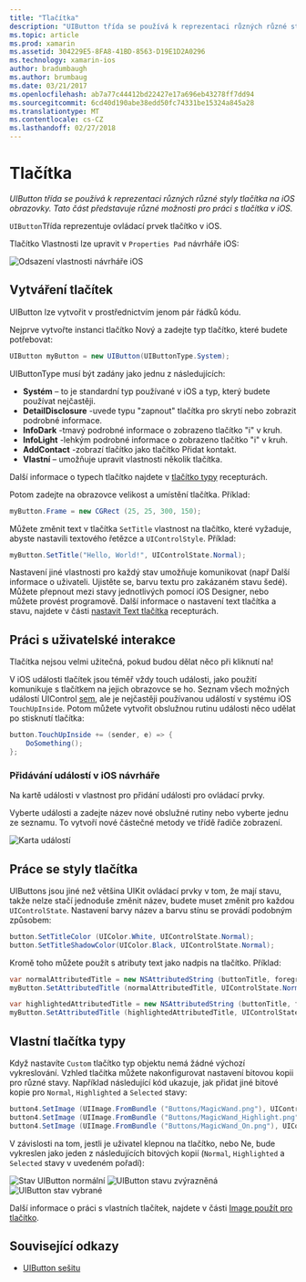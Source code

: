 ```yaml
---
title: "Tlačítka"
description: "UIButton třída se používá k reprezentaci různých různé styly tlačítka na iOS obrazovky. Tato část představuje různé možnosti pro práci s tlačítka v iOS."
ms.topic: article
ms.prod: xamarin
ms.assetid: 304229E5-8FA8-41BD-8563-D19E1D2A0296
ms.technology: xamarin-ios
author: bradumbaugh
ms.author: brumbaug
ms.date: 03/21/2017
ms.openlocfilehash: ab7a77c44412bd22427e17a696eb43278ff7dd94
ms.sourcegitcommit: 6cd40d190abe38edd50fc74331be15324a845a28
ms.translationtype: MT
ms.contentlocale: cs-CZ
ms.lasthandoff: 02/27/2018
---
```

# <a name="buttons"></a>Tlačítka

_UIButton třída se používá k reprezentaci různých různé styly tlačítka na iOS obrazovky. Tato část představuje různé možnosti pro práci s tlačítka v iOS._

`UIButton`Třída reprezentuje ovládací prvek tlačítko v iOS. 

Tlačítko Vlastnosti lze upravit v `Properties Pad` návrháře iOS:


![](buttons-images/properties.png "Odsazení vlastnosti návrháře iOS")

## <a name="creating-a-button"></a>Vytváření tlačítek

UIButton lze vytvořit v prostřednictvím jenom pár řádků kódu.

Nejprve vytvořte instanci tlačítko Nový a zadejte typ tlačítko, které budete potřebovat:

```csharp
UIButton myButton = new UIButton(UIButtonType.System);
```

UIButtonType musí být zadány jako jednu z následujících:

- **Systém** – to je standardní typ používané v iOS a typ, který budete používat nejčastěji.
- **DetailDisclosure** -uvede typu "zapnout" tlačítka pro skrytí nebo zobrazit podrobné informace.
- **InfoDark** -tmavý podrobné informace o zobrazeno tlačítko "i" v kruh.
- **InfoLight** -lehkým podrobné informace o zobrazeno tlačítko "i" v kruh.
- **AddContact** -zobrazí tlačítko jako tlačítko Přidat kontakt.
- **Vlastní** – umožňuje upravit vlastnosti několik tlačítka.

Další informace o typech tlačítko najdete v [tlačítko typy](https://developer.xamarin.com/recipes/ios/standard_controls/buttons/create_different_types_of_buttons/) recepturách.

Potom zadejte na obrazovce velikost a umístění tlačítka. Příklad:

```csharp
myButton.Frame = new CGRect (25, 25, 300, 150);
```

Můžete změnit text v tlačítka `SetTitle` vlastnost na tlačítko, které vyžaduje, abyste nastavili textového řetězce a `UIControlStyle`. Příklad:

```csharp
myButton.SetTitle("Hello, World!", UIControlState.Normal);
```

Nastavení jiné vlastnosti pro každý stav umožňuje komunikovat (např Další informace o uživateli. Ujistěte se, barvu textu pro zakázaném stavu šedé). Můžete přepnout mezi stavy jednotlivých pomocí iOS Designer, nebo můžete provést programově. Další informace o nastavení text tlačítka a stavu, najdete v části [nastavit Text tlačítka](https://developer.xamarin.com/recipes/ios/standard_controls/buttons/set_button_text/) recepturách.

## <a name="dealing-with-user-interactions"></a>Práci s uživatelské interakce


Tlačítka nejsou velmi užitečná, pokud budou dělat něco při kliknutí na! 

V iOS události tlačítek jsou téměř vždy touch události, jako použití komunikuje s tlačítkem na jejich obrazovce se ho. Seznam všech možných událostí UIControl [sem](https://developer.apple.com/documentation/uikit/uicontrolevents), ale je nejčastěji používanou událostí v systému iOS `TouchUpInside`. Potom můžete vytvořit obslužnou rutinu události něco udělat po stisknutí tlačítka:


```csharp
button.TouchUpInside += (sender, e) => {
    DoSomething();
};
```

### <a name="adding-events-in-the-ios-designer"></a>Přidávání událostí v iOS návrháře
 
Na kartě události v vlastnost pro přidání události pro ovládací prvky.

Vyberte události a zadejte název nové obslužné rutiny nebo vyberte jednu ze seznamu. To vytvoří nové částečné metody ve třídě řadiče zobrazení.

![Karta událostí](buttons-images/image1.png)

## <a name="styling-a-button"></a>Práce se styly tlačítka

UIButtons jsou jiné než většina UIKit ovládací prvky v tom, že mají stavu, takže nelze stačí jednoduše změnit název, budete muset změnit pro každou `UIControlState`. Nastavení barvy název a barvu stínu se provádí podobným způsobem:

```csharp
button.SetTitleColor (UIColor.White, UIControlState.Normal);
button.SetTitleShadowColor(UIColor.Black, UIControlState.Normal);
```

Kromě toho můžete použít s atributy text jako nadpis na tlačítko. Příklad:

```csharp
var normalAttributedTitle = new NSAttributedString (buttonTitle, foregroundColor: UIColor.Blue, strikethroughStyle: NSUnderlineStyle.Single);
myButton.SetAttributedTitle (normalAttributedTitle, UIControlState.Normal);

var highlightedAttributedTitle = new NSAttributedString (buttonTitle, foregroundColor: UIColor.Green, strikethroughStyle: NSUnderlineStyle.Thick);
myButton.SetAttributedTitle (highlightedAttributedTitle, UIControlState.Highlighted);
```

## <a name="custom-button-types"></a>Vlastní tlačítka typy


Když nastavíte `Custom` tlačítko typ objektu nemá žádné výchozí vykreslování. Vzhled tlačítka můžete nakonfigurovat nastavení bitovou kopii pro různé stavy. Například následující kód ukazuje, jak přidat jiné bitové kopie pro `Normal`, `Highlighted` a `Selected` stavy:


```csharp
button4.SetImage (UIImage.FromBundle ("Buttons/MagicWand.png"), UIControlState.Normal);
button4.SetImage (UIImage.FromBundle ("Buttons/MagicWand_Highlight.png"), UIControlState.Highlighted);
button4.SetImage (UIImage.FromBundle ("Buttons/MagicWand_On.png"), UIControlState.Selected);
```


V závislosti na tom, jestli je uživatel klepnou na tlačítko, nebo Ne, bude vykreslen jako jeden z následujících bitových kopií (`Normal`, `Highlighted` a `Selected` stavy v uvedeném pořadí):


![](buttons-images/image22.png "Stav UIButton normální")
![](buttons-images/image23.png "UIButton stavu zvýrazněná")
![](buttons-images/image24.png "UIButton stav vybrané")

Další informace o práci s vlastních tlačítek, najdete v části [Image použít pro tlačítko](https://developer.xamarin.com/recipes/ios/standard_controls/buttons/use_an_image_for_a_button/).


## <a name="related-links"></a>Související odkazy

- [UIButton sešitu](https://developer.xamarin.com/workbooks/ios/user-interface/UIbutton/uibutton.workbook)
